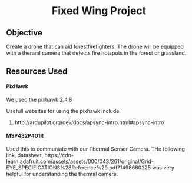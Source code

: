 <h1 align="center"> Fixed Wing Project</h1>
</ hr>
<h2>Objective</h2>
<p>Create a drone that can aid forestfirefighters. The drone will be equipped with a theraml camera that detects fire hotspots in the forest or grassland.</p>







<h2> Resources Used </h2>
<h4>PixHawk</h4>
<p>We used the pixhawk 2.4.8</p>
<p>Usefull websites for using the pixhawk include:
  <ol>
    <li>http://ardupilot.org/dev/docs/apsync-intro.html#apsync-intro</li>
    </ol>

<h4>MSP432P401R</h4>
<p>Used this to communiate with our Thermal Sensor Camera. THe following link, datasheet, https://cdn-learn.adafruit.com/assets/assets/000/043/261/original/Grid-EYE_SPECIFICATIONS%28Reference%29.pdf?1498680225 was very helpful for understanding the thermal camera.</p>
